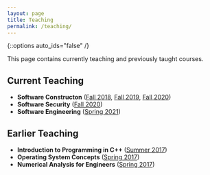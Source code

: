 ```yaml
---
layout: page
title: Teaching
permalink: /teaching/
---
```

{::options auto_ids="false" /}

This page contains currently teaching and previously taught courses.

## Current Teaching
* **Software Constructon** ([Fall 2018](/teaching/swen6301_fall18), [Fall 2019](/teaching/swen6301_fall19), [Fall 2020](/teaching/swen6301_fall20))
* **Software Security** ([Fall 2020](/teaching/comp4384_fall20))
* **Software Engineering** ([Spring 2021](/teaching/comp433_spring21))

## Earlier Teaching
* **Introduction to Programming in C++** ([Summer 2017](/teaching/cpe150))
* **Operating System Concepts** ([Spring 2017](/teaching/cpe460))
* **Numerical Analysis for Engineers** ([Spring 2017](/teaching/cpe310))
